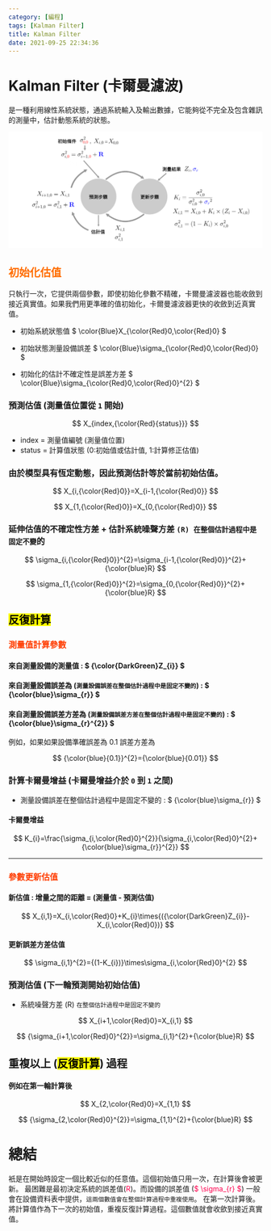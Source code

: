 ```yaml
---
category: [編程]
tags: [Kalman Filter]
title: Kalman Filter
date: 2021-09-25 22:34:36
---
```

# Kalman Filter (卡爾曼濾波)

是一種利用線性系統狀態，通過系統輸入及輸出數據，它能夠從不完全及包含雜訊的測量中，估計動態系統的狀態。

![Alt Filter](../assets/img/kalman/estimation.png)


## <font color="#FF6D00">初始化估值</font> 

只執行一次，它提供兩個參數，即使初始化參數不精確，卡爾曼濾波器也能收斂到接近真實值。如果我們用更準確的值初始化，卡爾曼濾波器更快的收斂到近真實值。

 - 初始系統狀態值 $ \color{Blue}X_{\color{Red}0,\color{Red}0} $
	
 - 初始狀態測量設備誤差 $ \color{Blue}\sigma_{\color{Red}0,\color{Red}0} $

 - 初始化的估計不確定性是誤差方差 $ \color{Blue}\sigma_{\color{Red}0,\color{Red}0}^{2} $

### 預測估值 (測量值位置從  `1` 開始)

$$ X_{index,{\color{Red}{status}}} $$

 - index = 測量值編號 (測量值位置) 
 - status = 計算值狀態 (0:初始值或估計值, 1:計算修正估值)
 
### 由於模型具有恆定動態，因此預測估計等於當前初始估值。

$$ X_{i,{\color{Red}0}}=X_{i-1,{\color{Red}0}} $$
	 
$$ X_{1,{\color{Red}0}}=X_{0,{\color{Red}0}} $$

### 延伸估值的不確定性方差 + 估計系統噪聲方差 `(R) 在整個估計過程中是固定不變`的

$$ \sigma_{i,{\color{Red}0}}^{2}=\sigma_{i-1,{\color{Red}0}}^{2}+{\color{blue}R} $$

$$ \sigma_{1,{\color{Red}0}}^{2}=\sigma_{0,{\color{Red}0}}^{2}+{\color{blue}R} $$

## <mark>反復計算</mark>

### <font color="#FF3D00">測量值計算參數</font>

#### 來自測量設備的測量值 : $ {\color{DarkGreen}Z_{i}} $

#### 來自測量設備誤差為 (`測量設備誤差在整個估計過程中是固定不變的`) : $ {\color{blue}\sigma_{r}} $

#### 來自測量設備誤差方差為 (`測量設備誤差方差在整個估計過程中是固定不變的`) : $ {\color{blue}\sigma_{r}^{2}} $

例如，如果如果設備準確誤差為 0.1 誤差方差為 

$$ {\color{blue}{0.1}}^{2}={\color{blue}{0.01}} $$

### 計算卡爾曼增益 (卡爾曼增益介於 `0` 到 `1` 之間)

 - 測量設備誤差在整個估計過程中是固定不變的 : $ {\color{blue}\sigma_{r}} $

#### 卡爾曼增益

$$ K_{i}=\frac{\sigma_{i,\color{Red}0}^{2}}{\sigma_{i,\color{Red}0}^{2}+{\color{blue}\sigma_{r}}^{2}} $$

---

### <font color="#FF3D00">參數更新估值</font> 

#### 新估值 : 增量之間的距離 = (測量值 - 預測估值)

$$ X_{i,1}=X_{i,\color{Red}0}+K_{i}\times{({\color{DarkGreen}Z_{i}}-X_{i,\color{Red}0})} $$
   
#### 更新誤差方差估值 

$$ \sigma_{i,1}^{2}={(1-K_{i})}\times\sigma_{i,\color{Red}0}^{2} $$

### 預測估值 (下一輪預測開始初始估值)

- 系統噪聲方差 (R) `在整個估計過程中是固定不變的`

$$ X_{i+1,\color{Red}0}=X_{i,1} $$

$$ {\sigma_{i+1,\color{Red}0}^{2}}=\sigma_{i,1}^{2}+{\color{blue}R} $$


## 重複以上 (<mark>反復計算</mark>) 過程

#### 例如在第一輪計算後

$$ X_{2,\color{Red}0}=X_{1,1} $$

$$ {\sigma_{2,\color{Red}0}^{2}}=\sigma_{1,1}^{2}+{\color{blue}R} $$

# 總結

衹是在開始時設定一個比較近似的任意值。這個初始值只用一次，在計算後會被更新。
最困難是最初決定系統的誤差值(<font color="#FF004E">R</font>)。而設備的誤差值 (<font color="#FF004E">$ \sigma_{r} $</font>) 一般會在設備資料表中提供，`這兩個數值會在整個計算過程中重複使用`。
在第一次計算後。將計算值作為下一次的初始值，重複反復計算過程。這個數值就會收歛到接近真實值。